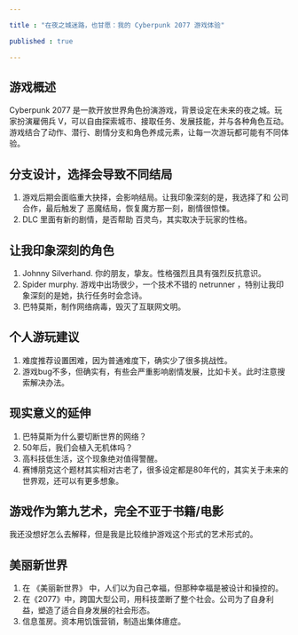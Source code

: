 ```yaml
---

title : "在夜之城迷路，也甘愿：我的 Cyberpunk 2077 游戏体验"

published : true

---
```


## 游戏概述

Cyberpunk 2077 是一款开放世界角色扮演游戏，背景设定在未来的夜之城。玩家扮演雇佣兵 V，可以自由探索城市、接取任务、发展技能，并与各种角色互动。游戏结合了动作、潜行、剧情分支和角色养成元素，让每一次游玩都可能有不同体验。

## 分支设计，选择会导致不同结局

1. 游戏后期会面临重大抉择，会影响结局。让我印象深刻的是，我选择了和 公司 合作，最后触发了 恶魔结局，恢复魔方那一刻，剧情很惊悚。
2. DLC 里面有新的剧情，是否帮助 百灵鸟，其实取决于玩家的性格。

## 让我印象深刻的角色

1. Johnny Silverhand. 你的朋友，挚友。性格强烈且具有强烈反抗意识。
2. Spider murphy. 游戏中出场很少，一个技术不错的 netrunner ，特别让我印象深刻的是她，执行任务时会念诗。
3. 巴特莫斯，制作网络病毒，毁灭了互联网文明。

## 个人游玩建议

1. 难度推荐设置困难，因为普通难度下，确实少了很多挑战性。
2. 游戏bug不多，但确实有，有些会严重影响剧情发展，比如卡关。此时注意搜索解决办法。

## 现实意义的延伸

1. 巴特莫斯为什么要切断世界的网络？
2. 50年后，我们会植入无机体吗？
3. 高科技低生活，这个现象绝对值得警醒。
4. 赛博朋克这个题材其实相对古老了，很多设定都是80年代的，其实关于未来的世界观，还可以有更多想象。

## 游戏作为第九艺术，完全不亚于书籍/电影

我还没想好怎么去解释，但是我是比较维护游戏这个形式的艺术形式的。

## 美丽新世界

1. 在 《美丽新世界》 中，人们以为自己幸福，但那种幸福是被设计和操控的。
2. 在《2077》中，跨国大型公司，用科技垄断了整个社会。公司为了自身利益，塑造了适合自身发展的社会形态。
3. 信息茧房。资本用饥饿营销，制造出集体癔症。

